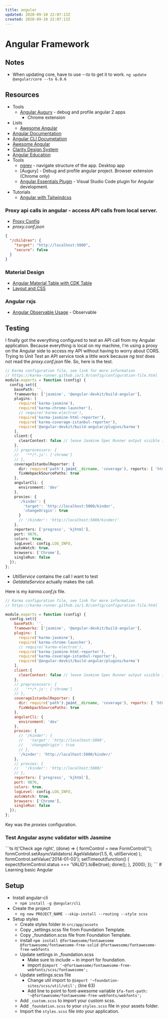 ```yaml
---
title: angular
updated: 2020-09-10 22:07:13Z
created: 2020-09-10 22:07:13Z
---
```


# Angular Framework
## Notes
* When updating core, have to use *--to* to get it to work. `ng update @angular/core --to 6.0.6`

## Resources
* Tools
  * [Angular Augury](https://augury.angular.io/) - debug and profile angular 2 apps
    * Chrome extension
* Lists
    * [Awesome Angular](https://github.com/AngularClass/awesome-angular)
* [Angular Documentation](https://angular.io/)
* [Angular CLI Documetation](https://github.com/angular/angular-cli)
* [Awesome Angular](https://github.com/brillout/awesome-angular-components)
* [Clarity Design System](https://vmware.github.io/clarity/)
* [Angular Education](https://github.com/timjacobi/angular-education)
* Tools
    * [ngrev](https://github.com/mgechev/ngrev) - navigate structure of the app. Desktop app
    * [Augury] - Debug and profile angular project. Browser extension (Chrome only)
    * [Angular Essentials Plugin]() - Visual Studio Code plugin for Angular development.
* Tutorials
    * [Angular with Tailwindcss](https://www.jerriepelser.com/blog/using-tailwindcss-with-angular/)

### Proxy api calls in angular - access API calls from local server.
* [Proxy Config](https://github.com/angular/angular-cli/blob/master/docs/documentation/stories/proxy.md)
* *proxy.conf.json*
```json
{
  "/children": {
    "target": "http://localhost:5000",
    "secure": false
  }
}
```

### Material Design
* [Angular Material Table with CDK Table](https://stackblitz.com/edit/angular-material2-table?file=app%2Fapp.component.ts)
* [Layout and CSS](https://material.io/design/foundation-overview/)

### Angular rxjs
* [Angular Observable Usage](https://angular.io/guide/practical-observable-usage) - Observable

## Testing
I finally got the everything configured to test an API call from my Angular application. Because everything is local on my machine, I'm using a proxy on the Angular side to access my API without having to worry about CORS. Trying to Unit Test an API service took a little work because <em>ng test</em> does not read the <em>proxy.conf.json</em> file.
So, here is the test.
```ts
// Karma configuration file, see link for more information
// https://karma-runner.github.io/1.0/config/configuration-file.html
module.exports = function (config) {
  config.set({
    basePath: '',
    frameworks: ['jasmine', '@angular-devkit/build-angular'],
    plugins: [
      require('karma-jasmine'),
      require('karma-chrome-launcher'),
      // require('karma-electron'),
      require('karma-jasmine-html-reporter'),
      require('karma-coverage-istanbul-reporter'),
      require('@angular-devkit/build-angular/plugins/karma')
    ],
    client:{
      clearContext: false // leave Jasmine Spec Runner output visible in browser
    },
    // preprocessors: {
    //   '**/*.js': ['chrome']
    // },
    coverageIstanbulReporter: {
      dir: require('path').join(__dirname, 'coverage'), reports: [ 'html', 'lcovonly' ],
      fixWebpackSourcePaths: true
    },
    angularCli: {
      environment: 'dev'
    },
    proxies: {
      '/kinder': {
        'target': 'http://localhost:5000/kinder',
        'changeOrigin': true
      }
      // '/kinder': 'http://localhost:5000/kinder/'
    },
    reporters: ['progress', 'kjhtml'],
    port: 9876,
    colors: true,
    logLevel: config.LOG_INFO,
    autoWatch: true,
    browsers: ['Chrome'],
    singleRun: false
  });
};
```
<ul>
 	<li><em>UtilService</em> contains the call I want to test</li>
 	<li><em>GetdataService</em> actually makes the call.</li>
</ul>
Here is my <em>karma.conf.js</em> file.

```js
// Karma configuration file, see link for more information
// https://karma-runner.github.io/1.0/config/configuration-file.html

module.exports = function (config) {
  config.set({
    basePath: '',
    frameworks: ['jasmine', '@angular-devkit/build-angular'],
    plugins: [
      require('karma-jasmine'),
      require('karma-chrome-launcher'),
      // require('karma-electron'),
      require('karma-jasmine-html-reporter'),
      require('karma-coverage-istanbul-reporter'),
      require('@angular-devkit/build-angular/plugins/karma')
    ],
    client:{
      clearContext: false // leave Jasmine Spec Runner output visible in browser
    },
    // preprocessors: {
    //   '**/*.js': ['chrome']
    // },
    coverageIstanbulReporter: {
      dir: require('path').join(__dirname, 'coverage'), reports: [ 'html', 'lcovonly' ],
      fixWebpackSourcePaths: true
    },
    angularCli: {
      environment: 'dev'
    },
    proxies: {
      // '/kinder': {
      //   'target': 'http://localhost:5000',
      //   'changeOrigin': true
      // },
      '/kinder': 'http://localhost:5000/kinder/'
    },
    // proxies: {
    //   '/kinder': 'http://localhost:5000/'
    // },
    reporters: ['progress', 'kjhtml'],
    port: 9876,
    colors: true,
    logLevel: config.LOG_INFO,
    autoWatch: true,
    browsers: ['Chrome'],
    singleRun: false
  });
};
```
Key was the <em>proxies</em> configuration.
<h3>Test Angular async validator with Jasmine</h3>
```ts
  it('Check age right', (done) => {
    formControl = new FormControl('');
    formControl.setAsyncValidators(
      AgeValidator(1.5, 6, utilService)
    );
    formControl.setValue('2014-01-03');
    setTimeout(function() {
      expect(formControl.status === 'VALID').toBe(true);
      done();
    }, 2000);
  });
```
# Learning basic Angular

## Setup

* Install angular-cli
  * `npm install -g @angular/cli`
* Create the project
  * `ng new PROJECT_NAME --skip-install --routing --style scss`
* Setup styles
  * Create styles folder in `src/app/assets`
  * Copy _settings.scss file from Foundation Template.
  * Copy _foundation.scss file from Foundation Template.
  * install `npm install @fortawesome/fontawesome @fortawesome/fontawesome-free-solid @fortawesome/fontawesome-free-webfonts`
  * Update settings in _foundation.scss
    * Make sure to include ~ in import for foundation.
    * import `@import '~@fortawesome/fontawesome-free-webfonts/scss/fontawesome';`
  * Update settings.scss file
    * Change util import to `@import '~foundation-sites/scss/util/util';` (line 63)
    * Add line to point to font-awesome variable `$fa-font-path: '~@fortawesome/fontawesome-free-webfonts/webfonts';`
  * Add `_custom.scss` to import your custom scss.
  * Add `_foundation.scss` to your `styles.scss` file in your assets folder.
  * Import the `styles.scss` file into your application.
